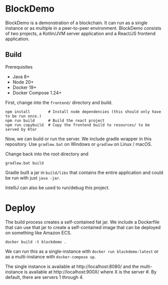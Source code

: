 # BlockDemo

BlockDemo is a demonstration of a blockchain. It can run as a single instance or as multiple in a peer-to-peer environment. BlockDemo consists of two projects, a Kotlin/JVM server application and a React/JS frontend application. 

## Build

Prerequisites

 - Java 8+
 - Node 20+
 - Docker 19+
 - Docker Compose 1.24+

First, change into the `frontend/` directory and build.

```
npm install        # Install node dependencies (this should only have to be run once.)
npm run build      # Build the react project
npm run copybuild  # Copy the frontend build to resources/ to be served by Ktor
```

Now, we can build or run the server. We include gradle wrapper in this repository. Use `gradlew.bat` on Windows or `gradlew` on Linux / macOS.

Change back into the root directory and

```
gradlew.bat build
```

Gradle built a jar in `build/libs` that contains the entire application and could be run with just `java -jar`.

IntelliJ can also be used to run/debug this project.

# Deploy

The build process creates a self-contained fat jar. We include a Dockerfile that can use that jar to create a self-contained image that can be deployed on something like Amazon ECS.

```
docker build -t blockdemo .
```

We can run this as a single-instance with `docker run blockdemo:latest` or as a multi-instance with `docker-compose up`.

The single instance is available at http://localhost:8080/ and the multi-instance is available at http://localhost:900X/ where X is the server #. By default, there are servers 1 through 4.